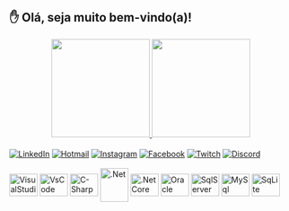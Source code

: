 ## ✋ Olá, seja muito bem-vindo(a)! 

<div align="center">
    <a href="https://github.com/hiagogrades">
        <img height="175em" 
             src="https://github-readme-stats.vercel.app/api?username=hiagogrades&show_icons=true&theme=github_dark">
        <img height="175em" 
             src="https://github-readme-stats.vercel.app/api/top-langs/?username=hiagogrades&langs_count=8&layout=compact&theme=github_dark"/>
</div>
    
<div style="display: inline_block">
    <br>
    <a href="https://www.linkedin.com/in/hiagogrades/" target="_blank"><img align="Center" alt="LinkedIn" src="https://img.shields.io/badge/LinkedIn-0077B5?style=for-the-badge&logo=linkedin&logoColor=white" target="_blank"><a/>
    <a href="mailto:hiagogrades@hotmail.com" target="_blank"><img align="Center" alt="Hotmail" src="https://img.shields.io/badge/Microsoft_Outlook-0078D4?style=for-the-badge&logo=microsoft-outlook&logoColor=white" target="_blank"><a/>
    <a href="https://www.instagram.com/hiagogrades/" target="_blank"><img align="Center" alt="Instagram" src="https://img.shields.io/badge/Instagram-E4405F?style=for-the-badge&logo=instagram&logoColor=white" target="_blank"></a>
    <a href="https://www.facebook.com/hiago.grades.3" target="_blank"><img align="Center" alt="Facebook" src="https://img.shields.io/badge/Facebook-1877F2?style=for-the-badge&logo=facebook&logoColor=white" target="_blank"></a>
    <a href="https://www.twitch.tv/hiagogrades" target="_blank"><img align="Center" alt="Twitch" src="https://img.shields.io/badge/Twitch-9146FF?style=for-the-badge&logo=twitch&logoColor=white" target="_blank"><a/>
    <a href="https://discord.gg/G5kYEk2c" target="_blank"><img align="Center" alt="Discord" src="https://img.shields.io/badge/Discord-7289DA?style=for-the-badge&logo=discord&logoColor=white" target="_blank"><a/>
<div/>
        
<div style="display: inline_block">
    <br>
    <img align="Center" alt="VisualStudio" height="40" width="50" src="https://cdn.jsdelivr.net/gh/devicons/devicon/icons/visualstudio/visualstudio-plain.svg" />
    <img align="Center" alt="VsCode" height="40" width="50" src="https://cdn.jsdelivr.net/gh/devicons/devicon/icons/vscode/vscode-original.svg" />
    <img align="Center" alt="C-Sharp" height="40" width="50" src="https://cdn.jsdelivr.net/gh/devicons/devicon/icons/csharp/csharp-original.svg" />
    <img align="Center" alt=".Net" height="60" width="50" src="https://cdn.jsdelivr.net/gh/devicons/devicon/icons/dot-net/dot-net-plain.svg" />
    <img align="Center" alt=".NetCore" height="40" width="50" src="https://cdn.jsdelivr.net/gh/devicons/devicon/icons/dotnetcore/dotnetcore-original.svg" />
    <img align="Center" alt="Oracle" height="40" width="50" src="https://cdn.jsdelivr.net/gh/devicons/devicon/icons/oracle/oracle-original.svg" />
    <img align="Center" alt="SqlServer" height="40" width="50" src="https://cdn.jsdelivr.net/gh/devicons/devicon/icons/microsoftsqlserver/microsoftsqlserver-plain-wordmark.svg" />
    <img align="Center" alt="MySql" height="40" width="50" src="https://cdn.jsdelivr.net/gh/devicons/devicon/icons/mysql/mysql-original-wordmark.svg" />
    <img align="Center" alt="SqLite" height="40" width="50" src="https://cdn.jsdelivr.net/gh/devicons/devicon/icons/sqlite/sqlite-original-wordmark.svg" />
    
</div>
